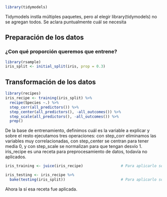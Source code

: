 ``` r
library(tidymodels)
```
Tidymodels instla múltiples paquetes, pero al elegir library(tidymodels) no se agregan todos. Se aclara puntualmente cuál se necesita

## Preparación de los datos
### ¿Con qué proporción queremos que entrene?
``` r
library(rsample)
iris_split <- initial_split(iris, prop = 0.3)                             
```

## Transformación de los datos
``` r
library(recipes)
iris_recipe <- training(iris_split) %>%
  recipe(Species ~.) %>%
  step_corr(all_predictors()) %>%
  step_center(all_predictors(), -all_outcomes()) %>%
  step_scale(all_predictors(), -all_outcomes()) %>%
  prep()
```
De la base de entrenamiento, definimos cuál es la variable a explicar y sobre el resto ejecutamos tres operaciones: con step_corr eliminamos las variables muy correlacionadas, con step_center se centran para tener media 0, y con step_scale se normalizan para que tengan desvío 1. iris_recipe es una receta para preprocesamiento de datos, todavía no aplicados.

``` r
iris_training <- juice(iris_recipe)                 # Para aplicarlo sobre los datos con los que fue construida (iris_split)

iris_testing <- iris_recipe %>%
  bake(testing(iris_split))                         # Para aplicarlo sobre otros datos
```
Ahora la sí esa receta fue aplicada.
